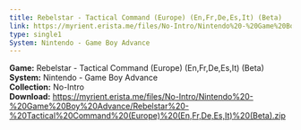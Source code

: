 ```yaml
---
title: Rebelstar - Tactical Command (Europe) (En,Fr,De,Es,It) (Beta)
link: https://myrient.erista.me/files/No-Intro/Nintendo%20-%20Game%20Boy%20Advance/Rebelstar%20-%20Tactical%20Command%20(Europe)%20(En,Fr,De,Es,It)%20(Beta).zip
type: single1
System: Nintendo - Game Boy Advance
---
```

<b>Game:</b> Rebelstar - Tactical Command (Europe) (En,Fr,De,Es,It) (Beta)<br>
<b>System:</b> Nintendo - Game Boy Advance<br>
<b>Collection:</b> No-Intro<br>
<b>Download:</b> https://myrient.erista.me/files/No-Intro/Nintendo%20-%20Game%20Boy%20Advance/Rebelstar%20-%20Tactical%20Command%20(Europe)%20(En,Fr,De,Es,It)%20(Beta).zip